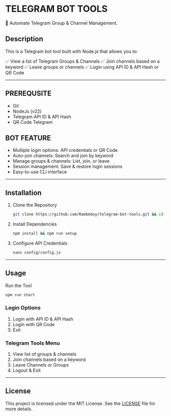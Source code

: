 # TELEGRAM BOT TOOLS

🔹 Automate Telegram Group & Channel Management.

## Description

This is a Telegram bot tool built with Node.js that allows you to:

✅ View a list of Telegram Groups & Channels
✅ Join channels based on a keyword
✅ Leave groups or channels
✅ Login using API ID & API Hash or QR Code

---

## PREREQUSITE

- Git
- NodeJs (v22)
- Telegram API ID & API Hash
- QR Code Telegram

## BOT FEATURE

- Multiple login options: API credentials or QR Code
- Auto-join channels: Search and join by keyword
- Manage groups & channels: List, join, or leave
- Session management: Save & restore login sessions
- Easy-to-use CLI interface

---

## Installation

1. Clone the Repository
   ```bash
   git clone https://github.com/Rambeboy/telegram-bot-tools.git && cd telegram-bot-tools
   ```

2. Install Dependencies
   ```bash
   npm install && npm run setup
   ```

3. Configure API Credentials
   ```bash
   nano config/config.js
   ```

---

## Usage

Run the Tool
```bash
npm run start
```

### Login Options

1. Login with API ID & API Hash
2. Login with QR Code
3. Exit

### Telegram Tools Menu

1. View list of groups & channels
2. Join channels based on a keyword
3. Leave Channels or Groups
4. Logout & Exit


---

## License

This project is licensed under the MIT License. See the [LICENSE](LICENSE) file for more details.
